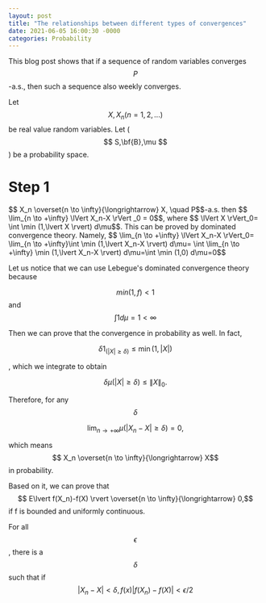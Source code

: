 ```yaml
---
layout: post
title: "The relationships between different types of convergences"
date: 2021-06-05 16:00:30 -0000
categories: Probability
---
```


This blog post shows that if a sequence of random variables converges $$P$$-a.s., then such a sequence also weekly converges.

Let $$X,X_n (n=1,2,...)$$ be real value random variables. Let ($$ S,\bf{B},\mu $$ ) be a probability space.
<h1>Step 1</h1>
$$ X_n \overset{n \to \infty}{\longrightarrow} X, \quad P$$-a.s. then $$ \lim_{n \to +\infty} \lVert X_n-X \rVert _0 = 0$$, where $$ \lVert X \rVert_0= \int  \min (1,\lvert X \rvert) d\mu$$. This can be proved by dominated convergence theory. Namely,
$$ \lim_{n \to +\infty} \lVert X_n-X \rVert_0= \lim_{n \to +\infty}\int  \min (1,\lvert X_n-X \rvert) d\mu= \int  \lim_{n \to +\infty} \min (1,\lvert X_n-X \rvert) d\mu=\int  \min (1,0) d\mu=0$$

Let us notice that we can use Lebegue's dominated convergence theory because

$$min(1,f) \lt 1$$ and $$\int 1 d\mu = 1 \lt \infty$$

Then we can prove that the convergence in probability as well. In fact,

$$\delta 1_{(\lvert X \rvert \geq \delta)} \leq \min (1,\lvert X \rvert) $$

, which we integrate to obtain

$$\delta \mu(\lvert X \rvert \geq \delta) \leq  \lVert X \rVert_0. $$

Therefore, for any $$\delta$$

$$ \lim_{n \to +\infty} \mu(\lvert X_n-X \rvert \geq \delta)= 0, $$

which means $$ X_n \overset{n \to \infty}{\longrightarrow} X$$ in probability.

Based on it, we can prove that $$ E\lvert f(X_n)-f(X) \rvert \overset{n \to \infty}{\longrightarrow} 0,$$ if f is bounded and uniformly continuous.

For all $$\epsilon$$, there is a $$\delta$$ such that if $$\lvert X_n-X \rvert \lt \delta, f(x)\lvert f(X_n)-f(X) \rvert \lt \epsilon /2$$




